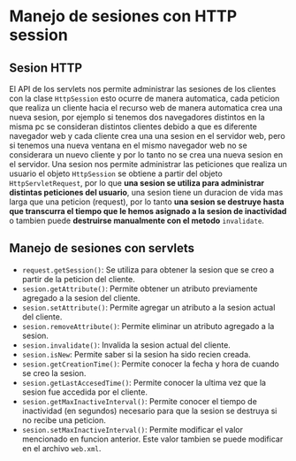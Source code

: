 # Manejo de sesiones con HTTP session

## Sesion HTTP

El API de los servlets nos permite administrar las sesiones de los clientes con la clase `HttpSession` esto ocurre de manera automatica, cada peticion que realiza un cliente hacia el recurso
web de manera automatica crea una nueva sesion, por ejemplo si tenemos dos navegadores distintos en la misma pc se consideran distintos clientes debido a que es diferente navegador web y cada
cliente crea una una sesion en el servidor web, pero si tenemos una nueva ventana en el mismo navegador web no se considerara un nuevo cliente y por lo tanto no se crea una nueva sesion en el
servidor. Una sesion nos permite administrar las peticiones que realiza un usuario el objeto `HttpSession` se obtiene a partir del objeto `HttpServletRequest`, por lo que **una sesion se utiliza
para administrar distintas peticiones del usuario**, una sesion tiene un duracion de vida mas larga que una peticion (request), por lo tanto **una sesion se destruye hasta que transcurra el tiempo
que le hemos asignado a la sesion de inactividad** o tambien puede **destruirse manualmente con el metodo** `invalidate`.

## Manejo de sesiones con servlets

* `request.getSession()`: Se utiliza para obtener la sesion que se creo a partir de la peticion del cliente.
* `sesion.getAttribute()`: Permite obtener un atributo previamente agregado a la sesion del cliente.
* `sesion.setAttribute()`: Permite agregar un atributo a la sesion actual del cliente.
* `sesion.removeAttribute()`: Permite eliminar un atributo agregado a la sesion.
* `sesion.invalidate()`: Invalida la sesion actual del cliente.
* `sesion.isNew`: Permite saber si la sesion ha sido recien creada.
* `sesion.getCreationTime()`: Permite conocer la fecha y hora de cuando se creo la sesion.
* `sesion.getLastAccesedTime()`: Permite conocer la ultima vez que la sesion fue accedida por el cliente.
* `sesion.getMaxInactiveInterval()`: Permite conocer el tiempo de inactividad (en segundos) necesario para que la sesion se destruya si no recibe una peticion.
* `sesion.setMaxInactiveInterval()`: Permite modificar el valor mencionado en funcion anterior. Este valor tambien se puede modificar en el archivo `web.xml`.
